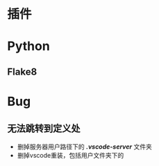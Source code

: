 # 插件

# Python

## Flake8

# Bug

## 无法跳转到定义处
* 删掉服务器用户路径下的 ***.vscode-server*** 文件夹
* 删掉vscode重装，包括用户文件夹下的


